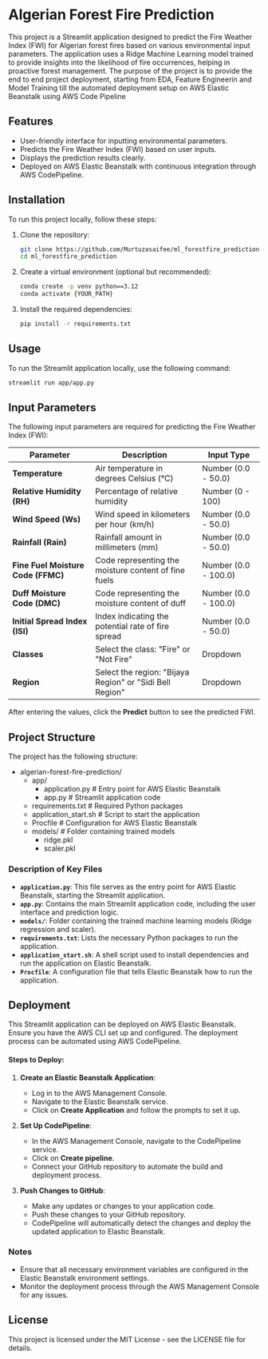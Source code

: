 # Algerian Forest Fire Prediction

This project is a Streamlit application designed to predict the Fire Weather Index (FWI) for Algerian forest fires based on various environmental input parameters. The application uses a Ridge Machine Learning model trained to provide insights into the likelihood of fire occurrences, helping in proactive forest management. The purpose of the project is to provide the end to end project deployment, starting from EDA, Feature Engineerin and Model Training till the automated deployment setup on AWS Elastic Beanstalk using AWS Code Pipeline


## Features

- User-friendly interface for inputting environmental parameters.
- Predicts the Fire Weather Index (FWI) based on user inputs.
- Displays the prediction results clearly.
- Deployed on AWS Elastic Beanstalk with continuous integration through AWS CodePipeline.

## Installation

To run this project locally, follow these steps:

1. Clone the repository:
    ```bash
    git clone https://github.com/Murtuzasaifee/ml_forestfire_prediction.git
    cd ml_forestfire_prediction
    ```

2. Create a virtual environment (optional but recommended):
    ```bash
    conda create -p venv python==3.12
    conda activate {YOUR_PATH}
    ```

3. Install the required dependencies:
    ```bash
    pip install -r requirements.txt
    ```

## Usage

To run the Streamlit application locally, use the following command:

```bash
streamlit run app/app.py
  ```

## Input Parameters

The following input parameters are required for predicting the Fire Weather Index (FWI):

| Parameter                        | Description                                                | Input Type        |
|----------------------------------|------------------------------------------------------------|-------------------|
| **Temperature**                  | Air temperature in degrees Celsius (°C)                   | Number (0.0 - 50.0) |
| **Relative Humidity (RH)**       | Percentage of relative humidity                             | Number (0 - 100)   |
| **Wind Speed (Ws)**              | Wind speed in kilometers per hour (km/h)                  | Number (0.0 - 50.0) |
| **Rainfall (Rain)**              | Rainfall amount in millimeters (mm)                        | Number (0.0 - 50.0) |
| **Fine Fuel Moisture Code (FFMC)** | Code representing the moisture content of fine fuels       | Number (0.0 - 100.0) |
| **Duff Moisture Code (DMC)**     | Code representing the moisture content of duff             | Number (0.0 - 100.0) |
| **Initial Spread Index (ISI)**    | Index indicating the potential rate of fire spread         | Number (0.0 - 50.0) |
| **Classes**                       | Select the class: "Fire" or "Not Fire"                    | Dropdown          |
| **Region**                        | Select the region: "Bijaya Region" or "Sidi Bell Region"  | Dropdown          |

After entering the values, click the **Predict** button to see the predicted FWI.


## Project Structure

The project has the following structure:

- algerian-forest-fire-prediction/
    - app/
        - application.py  # Entry point for AWS Elastic Beanstalk
        - app.py          # Streamlit application code
    - requirements.txt     # Required Python packages
    - application_start.sh  # Script to start the application
    - Procfile              # Configuration for AWS Elastic Beanstalk
    - models/               # Folder containing trained models
        - ridge.pkl
        - scaler.pkl


### Description of Key Files

- **`application.py`**: This file serves as the entry point for AWS Elastic Beanstalk, starting the Streamlit application.
- **`app.py`**: Contains the main Streamlit application code, including the user interface and prediction logic.
- **`models/`**: Folder containing the trained machine learning models (Ridge regression and scaler).
- **`requirements.txt`**: Lists the necessary Python packages to run the application.
- **`application_start.sh`**: A shell script used to install dependencies and run the application on Elastic Beanstalk.
- **`Procfile`**: A configuration file that tells Elastic Beanstalk how to run the application.


## Deployment

This Streamlit application can be deployed on AWS Elastic Beanstalk. Ensure you have the AWS CLI set up and configured. The deployment process can be automated using AWS CodePipeline.

#### Steps to Deploy:

1. **Create an Elastic Beanstalk Application**:
   - Log in to the AWS Management Console.
   - Navigate to the Elastic Beanstalk service.
   - Click on **Create Application** and follow the prompts to set it up.

2. **Set Up CodePipeline**:
   - In the AWS Management Console, navigate to the CodePipeline service.
   - Click on **Create pipeline**.
   - Connect your GitHub repository to automate the build and deployment process.

3. **Push Changes to GitHub**:
   - Make any updates or changes to your application code.
   - Push these changes to your GitHub repository.
   - CodePipeline will automatically detect the changes and deploy the updated application to Elastic Beanstalk.

### Notes
- Ensure that all necessary environment variables are configured in the Elastic Beanstalk environment settings.
- Monitor the deployment process through the AWS Management Console for any issues.


## License
This project is licensed under the MIT License - see the LICENSE file for details.